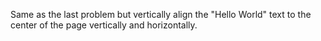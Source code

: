 Same as the last problem but vertically align the "Hello World" text to the center of the page vertically and horizontally.